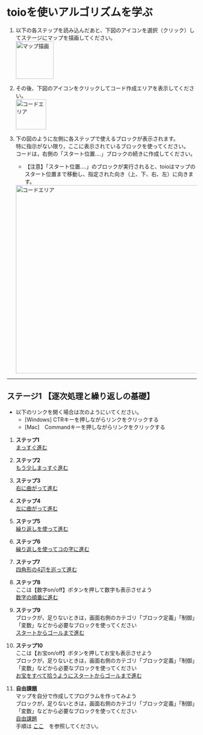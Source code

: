 # toioを使いアルゴリズムを学ぶ

1. 以下の各ステップを読み込んだあと、下図のアイコンを選択（クリック）してステージにマップを描画してください。  
   <img width="100" alt="マップ描画" src="https://github.com/oomori-kun/toiodo_maz/assets/17058514/0cb74e6e-7e8e-49f2-bad7-1bf90b0a0b80" >  

1. その後、下図のアイコンをクリックしてコード作成エリアを表示してください。  
   <img width="80" alt="コードエリア" src="https://github.com/oomori-kun/toiodo_maz/assets/17058514/1c0fc6de-b729-4d49-8b4c-67b9a739f4b3" >  


1. 下の図のように左側に各ステップで使えるブロックが表示されます。  
   特に指示がない限り，ここに表示されているブロックを使ってください。  
   コードは，右側の「スタート位置....」ブロックの続きに作成してください。  
   * 【注意】「スタート位置....」のブロックが実行されると、toioはマップのスタート位置まで移動し、指定された向き（上、下、右、左）に向きます。  
   <img width="500"  alt="コードエリア" src="https://github.com/oomori-kun/toiodo_maz/assets/17058514/db383da4-6a52-4967-8917-90653158678c" >



---
## ステージ1 【逐次処理と繰り返しの基礎】

* 以下のリンクを開く場合は次のようにいてください。
  * [Windows] CTRキーを押しながらリンクをクリックする
  * [Mac]　Commandキーを押しながらリンクをクリックする

1. __ステップ1__  
[まっすぐ進む](https://toio.github.io/toio-visual-programming/beta/?project=https://github.com/oomori-kun/toiodo_maz/blob/main/tutorial/toiodo_maz_t1.sb3)

1. __ステップ2__  
[もう少しまっすぐ進む](https://toio.github.io/toio-visual-programming/beta/?project=https://github.com/oomori-kun/toiodo_maz/blob/main/tutorial/toiodo_maz_t2.sb3)

1. __ステップ3__  
[右に曲がって進む](https://toio.github.io/toio-visual-programming/beta/?project=https://github.com/oomori-kun/toiodo_maz/blob/main/tutorial/toiodo_maz_t3.sb3)

1. __ステップ4__  
[左に曲がって進む](https://toio.github.io/toio-visual-programming/beta/?project=https://github.com/oomori-kun/toiodo_maz/blob/main/tutorial/toiodo_maz_t4.sb3)

1. __ステップ5__  
[繰り返しを使って進む](https://toio.github.io/toio-visual-programming/beta/?project=https://github.com/oomori-kun/toiodo_maz/blob/main/tutorial/toiodo_maz_t5.sb3)

1. __ステップ6__  
[繰り返しを使ってコの字に進む](https://toio.github.io/toio-visual-programming/beta/?project=https://github.com/oomori-kun/toiodo_maz/blob/main/tutorial/toiodo_maz_t6.sb3)

1. __ステップ7__  
[四角形の4辺を巡って進む](https://toio.github.io/toio-visual-programming/beta/?project=https://github.com/oomori-kun/toiodo_maz/blob/main/tutorial/toiodo_maz_t7.sb3)

1. __ステップ8__  
ここは【数字on/off】ボタンを押して数字も表示させよう  
[数字の順番に進む](https://toio.github.io/toio-visual-programming/beta/?project=https://github.com/oomori-kun/toiodo_maz/blob/main/tutorial/toiodo_maz_t8.sb3)

1. __ステップ9__  
ブロックが，足りないときは，画面右側のカテゴリ「ブロック定義」「制御」「変数」などから必要なブロックを使ってください  
[スタートからゴールまで進む](https://toio.github.io/toio-visual-programming/beta/?project=https://github.com/oomori-kun/toiodo_maz/blob/main/tutorial/toiodo_maz_t9.sb3)

1. __ステップ10__  
ここは【お宝on/off】ボタンを押してお宝も表示させよう  
ブロックが，足りないときは，画面右側のカテゴリ「ブロック定義」「制御」「変数」などから必要なブロックを使ってください  
[お宝をすべて拾うようにスタートからゴールまで進む](https://toio.github.io/toio-visual-programming/beta/?project=https://github.com/oomori-kun/toiodo_maz/blob/main/tutorial/toiodo_maz_t10.sb3)

1. __自由課題__  
マップを自分で作成してプログラムを作ってみよう  
ブロックが，足りないときは，画面右側のカテゴリ「ブロック定義」「制御」「変数」などから必要なブロックを使ってください　  
[自由課題](https://toio.github.io/toio-visual-programming/beta/?project=https://github.com/oomori-kun/toiodo_maz/blob/main/tutorial/toiodo_maz_t11.sb3)  
手順は [ここ](https://github.com/oomori-kun/toiodo_maz/tree/main)　を参照してください。
   
